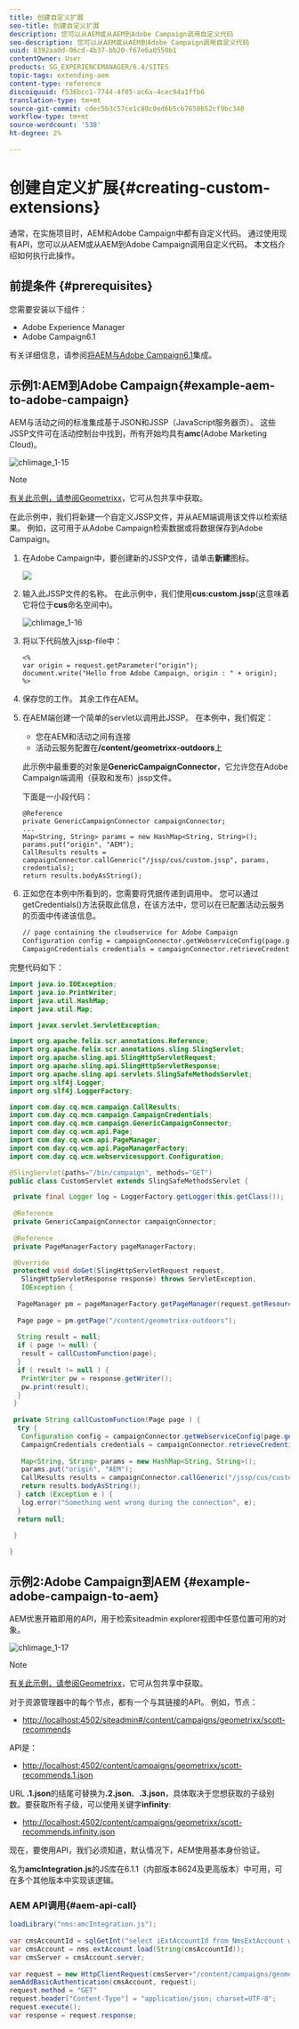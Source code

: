 ```yaml
---
title: 创建自定义扩展
seo-title: 创建自定义扩展
description: 您可以从AEM或从AEM到Adobe Campaign调用自定义代码
seo-description: 您可以从AEM或从AEM到Adobe Campaign调用自定义代码
uuid: 8392aa0d-06cd-4b37-bb20-f67e6a0550b1
contentOwner: User
products: SG_EXPERIENCEMANAGER/6.4/SITES
topic-tags: extending-aem
content-type: reference
discoiquuid: f536bcc1-7744-4f05-ac6a-4cec94a1ffb6
translation-type: tm+mt
source-git-commit: cdec5b3c57ce1c80c0ed6b5cb7650b52cf9bc340
workflow-type: tm+mt
source-wordcount: '538'
ht-degree: 2%

---
```



# 创建自定义扩展{#creating-custom-extensions}

通常，在实施项目时，AEM和Adobe Campaign中都有自定义代码。 通过使用现有API，您可以从AEM或从AEM到Adobe Campaign调用自定义代码。 本文档介绍如何执行此操作。

## 前提条件 {#prerequisites}

您需要安装以下组件：

* Adobe Experience Manager
* Adobe Campaign6.1

有关详细信息，请参阅[将AEM与Adobe Campaign6.1](/help/sites-administering/campaignonpremise.md)集成。

## 示例1:AEM到Adobe Campaign{#example-aem-to-adobe-campaign}

AEM与活动之间的标准集成基于JSON和JSSP（JavaScript服务器页）。 这些JSSP文件可在活动控制台中找到，所有开始均具有&#x200B;**amc**(Adobe Marketing Cloud)。

![chlimage_1-15](assets/chlimage_1-15.png)

>[!NOTE]
>
>[有关此示例，请参阅Geometrixx](/help/sites-developing/we-retail.md)，它可从包共享中获取。

在此示例中，我们将新建一个自定义JSSP文件，并从AEM端调用该文件以检索结果。 例如，这可用于从Adobe Campaign检索数据或将数据保存到Adobe Campaign。

1. 在Adobe Campaign中，要创建新的JSSP文件，请单击&#x200B;**新建**&#x200B;图标。

   ![](do-not-localize/chlimage_1-4.png)

1. 输入此JSSP文件的名称。 在此示例中，我们使用&#x200B;**cus:custom.jssp**(这意味着它将位于&#x200B;**cus**&#x200B;命名空间中)。

   ![chlimage_1-16](assets/chlimage_1-16.png)

1. 将以下代码放入jssp-file中：

   ```
   <%
   var origin = request.getParameter("origin");
   document.write("Hello from Adobe Campaign, origin : " + origin);
   %>
   ```

1. 保存您的工作。 其余工作在AEM。
1. 在AEM端创建一个简单的servlet以调用此JSSP。 在本例中，我们假定：

   * 您在AEM和活动之间有连接
   * 活动云服务配置在&#x200B;**/content/geometrixx-outdoors**&#x200B;上

   此示例中最重要的对象是&#x200B;**GenericCampaignConnector**，它允许您在Adobe Campaign端调用（获取和发布）jssp文件。

   下面是一小段代码：

   ```
   @Reference
   private GenericCampaignConnector campaignConnector;
   ...
   Map<String, String> params = new HashMap<String, String>();
   params.put("origin", "AEM"); 
   CallResults results = campaignConnector.callGeneric("/jssp/cus/custom.jssp", params, credentials);
   return results.bodyAsString();
   ```

1. 正如您在本例中所看到的，您需要将凭据传递到调用中。 您可以通过getCredentials()方法获取此信息，在该方法中，您可以在已配置活动云服务的页面中传递该信息。

   ```xml
   // page containing the cloudservice for Adobe Campaign
   Configuration config = campaignConnector.getWebserviceConfig(page.getContentResource().getParent());
   CampaignCredentials credentials = campaignConnector.retrieveCredentials(config);
   ```

完整代码如下：

```java
import java.io.IOException;
import java.io.PrintWriter;
import java.util.HashMap;
import java.util.Map;

import javax.servlet.ServletException;

import org.apache.felix.scr.annotations.Reference;
import org.apache.felix.scr.annotations.sling.SlingServlet;
import org.apache.sling.api.SlingHttpServletRequest;
import org.apache.sling.api.SlingHttpServletResponse;
import org.apache.sling.api.servlets.SlingSafeMethodsServlet;
import org.slf4j.Logger;
import org.slf4j.LoggerFactory;

import com.day.cq.mcm.campaign.CallResults;
import com.day.cq.mcm.campaign.CampaignCredentials;
import com.day.cq.mcm.campaign.GenericCampaignConnector;
import com.day.cq.wcm.api.Page;
import com.day.cq.wcm.api.PageManager;
import com.day.cq.wcm.api.PageManagerFactory;
import com.day.cq.wcm.webservicesupport.Configuration;

@SlingServlet(paths="/bin/campaign", methods="GET")
public class CustomServlet extends SlingSafeMethodsServlet {

 private final Logger log = LoggerFactory.getLogger(this.getClass());
 
 @Reference
 private GenericCampaignConnector campaignConnector;
 
 @Reference
 private PageManagerFactory pageManagerFactory;

 @Override
 protected void doGet(SlingHttpServletRequest request,
   SlingHttpServletResponse response) throws ServletException,
   IOException {
  
  PageManager pm = pageManagerFactory.getPageManager(request.getResourceResolver());
  
  Page page = pm.getPage("/content/geometrixx-outdoors");
  
  String result = null;
  if ( page != null) {
   result = callCustomFunction(page);
  }
  if ( result != null ) {
   PrintWriter pw = response.getWriter();
   pw.print(result);
  }
 }
 
 private String callCustomFunction(Page page ) {
  try {
   Configuration config = campaignConnector.getWebserviceConfig(page.getContentResource().getParent());
   CampaignCredentials credentials = campaignConnector.retrieveCredentials(config);
   
   Map<String, String> params = new HashMap<String, String>();
   params.put("origin", "AEM");
   CallResults results = campaignConnector.callGeneric("/jssp/cus/custom.jssp", params, credentials);
   return results.bodyAsString();
  } catch (Exception e ) {
   log.error("Something went wrong during the connection", e);
  }
  return null;
  
 }

}
```

## 示例2:Adobe Campaign到AEM {#example-adobe-campaign-to-aem}

AEM优惠开箱即用的API，用于检索siteadmin explorer视图中任意位置可用的对象。

![chlimage_1-17](assets/chlimage_1-17.png)

>[!NOTE]
>
>[有关此示例，请参阅Geometrixx](/help/sites-developing/we-retail.md)，它可从包共享中获取。

对于资源管理器中的每个节点，都有一个与其链接的API。 例如，节点：

* [http://localhost:4502/siteadmin#/content/campaigns/geometrixx/scott-recommends](http://localhost:4502/siteadmin#/content/campaigns/geometrixx/scott-recommends)

API是：

* [http://localhost:4502/content/campaigns/geometrixx/scott-recommends.1.json](http://localhost:4502/content/campaigns/geometrixx/scott-recommends.2.json)

URL **.1.json**&#x200B;的结尾可替换为&#x200B;**.2.json**、**.3.json**，具体取决于您想获取的子级别数。要获取所有子级，可以使用关键字&#x200B;**infinity**:

* [http://localhost:4502/content/campaigns/geometrixx/scott-recommends.infinity.json](http://localhost:4502/content/campaigns/geometrixx/scott-recommends.2.json)

现在，要使用API，我们必须知道，默认情况下，AEM使用基本身份验证。

名为&#x200B;**amcIntegration.js**&#x200B;的JS库在6.1.1（内部版本8624及更高版本）中可用，可在多个其他版本中实现该逻辑。

### AEM API调用{#aem-api-call}

```java
loadLibrary("nms:amcIntegration.js");
 
var cmsAccountId = sqlGetInt("select iExtAccountId from NmsExtAccount where sName=$(sz)","aemInstance")
var cmsAccount = nms.extAccount.load(String(cmsAccountId));
var cmsServer = cmsAccount.server;
 
var request = new HttpClientRequest(cmsServer+"/content/campaigns/geometrixx.infinity.json")
aemAddBasicAuthentication(cmsAccount, request);
request.method = "GET"
request.header["Content-Type"] = "application/json; charset=UTF-8";
request.execute();
var response = request.response;
```

